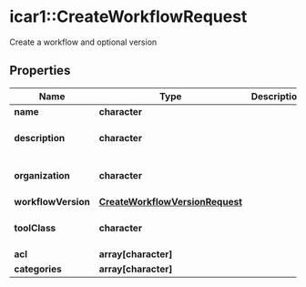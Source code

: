 # icar1::CreateWorkflowRequest

Create a workflow and optional version

## Properties
Name | Type | Description | Notes
------------ | ------------- | ------------- | -------------
**name** | **character** |  | [Min. length: 1] 
**description** | **character** |  | [optional] [Max. length: 256] [Min. length: 0] 
**organization** | **character** |  | [optional] [Max. length: 255] [Min. length: 0] 
**workflowVersion** | [**CreateWorkflowVersionRequest**](CreateWorkflowVersionRequest.md) |  | [optional] 
**toolClass** | **character** |  | [optional] [Enum: [workflow, commandLineTool]] 
**acl** | **array[character]** |  | [optional] 
**categories** | **array[character]** |  | [optional] 



